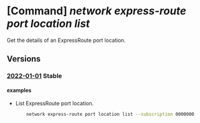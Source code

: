 # [Command] _network express-route port location list_

Get the details of an ExpressRoute port location.

## Versions

### [2022-01-01](/Resources/mgmt-plane/L3N1YnNjcmlwdGlvbnMve30vcHJvdmlkZXJzL21pY3Jvc29mdC5uZXR3b3JrL2V4cHJlc3Nyb3V0ZXBvcnRzbG9jYXRpb25z/2022-01-01.xml) **Stable**

<!-- mgmt-plane /subscriptions/{}/providers/microsoft.network/expressrouteportslocations 2022-01-01 -->

#### examples

- List ExpressRoute port location.
    ```bash
        network express-route port location list --subscription 00000000-0000-0000-0000-000000000000
    ```
